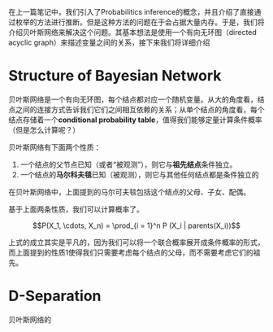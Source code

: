 在上一篇笔记中，我们引入了Probabilitics inference的概念，并且介绍了直接通过枚举的方法进行推断。但是这种方法的问题在于会占据大量内存。于是，我们将介绍贝叶斯网络来解决这个问题。其基本想法是使用一个有向无环图（directed acyclic graph）来描述变量之间的关系，接下来我们将详细介绍

# Structure of Bayesian Network


贝叶斯网络是一个有向无环图，每个结点都对应一个随机变量。从大的角度看，结点之间的连接方式告诉我们它们之间相互依赖的关系；从单个结点的角度看，每个结点存储着一个**conditional probability table**，值得我们能够定量计算条件概率（但是怎么计算呢？）

贝叶斯网络有下面两个性质：

1. 一个结点的父节点已知（或者“被观测”），则它与**祖先结点**条件独立。
2. 一个结点的**马尔科夫毯**已知（被观测），则它与其他任何结点都是条件独立的

在贝叶斯网络中，上面提到的马尔可夫毯包括这个结点的父母、子女、配偶。

基于上面两条性质，我们可以计算概率了。

$$P(X_1, \cdots, X_n) = \prod_{i = 1}^n P (X_i | parents(X_i))$$

上式的成立其实是平凡的，因为我们可以将一个联合概率展开成条件概率的形式，而上面提到的性质1使得我们只需要考虑每个结点的父母，而不需要考虑它们的祖先。

# D-Separation

贝叶斯网络的
